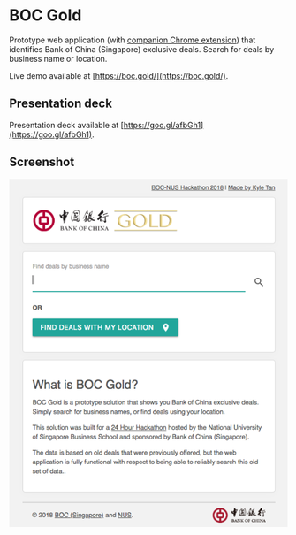# BOC Gold

Prototype web application (with [companion Chrome extension](https://github.com/kyleissuper/boc-gold-extension)) that identifies Bank of China (Singapore) exclusive deals. Search for deals by business name or location.

Live demo available at [https://boc.gold/](https://boc.gold/).

## Presentation deck

Presentation deck available at [https://goo.gl/afbGh1](https://goo.gl/afbGh1).

## Screenshot

![screenshot](https://raw.githubusercontent.com/kyleissuper/boc-gold-webapp/master/screenshot.png)

